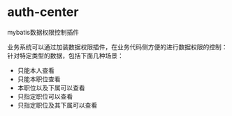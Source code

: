 # auth-center
mybatis数据权限控制插件

业务系统可以通过加装数据权限插件，在业务代码侧方便的进行数据权限的控制：
针对特定类型的数据，包括下面几种场景：
- 只能本人查看
- 只能本职位查看
- 本职位以及下属可以查看
- 只指定职位可以查看
- 只指定职位及其下属可以查看
